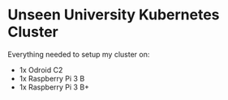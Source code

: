 # Unseen University Kubernetes Cluster

Everything needed to setup my cluster on:
- 1x Odroid C2
- 1x Raspberry Pi 3 B
- 1x Raspberry Pi 3 B+
